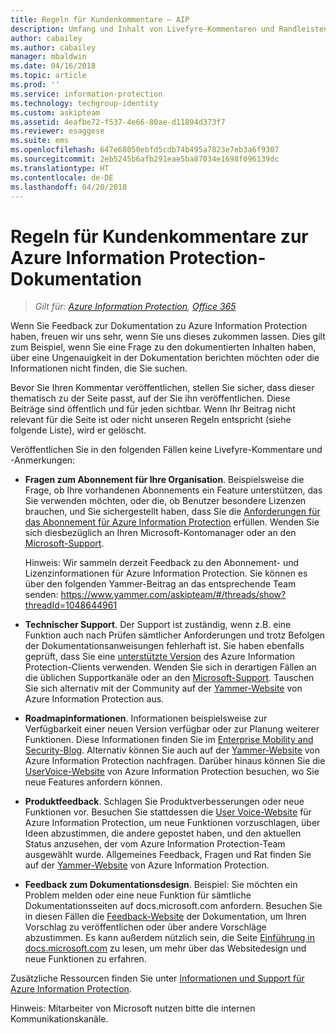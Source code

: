 ```yaml
---
title: Regeln für Kundenkommentare – AIP
description: Umfang und Inhalt von Livefyre-Kommentaren und Randleisten für die Azure Information Protection-Dokumentation.
author: cabailey
ms.author: cabailey
manager: mbaldwin
ms.date: 04/16/2018
ms.topic: article
ms.prod: ''
ms.service: information-protection
ms.technology: techgroup-identity
ms.custom: askipteam
ms.assetid: 4eafbe72-f537-4e66-80ae-d11894d373f7
ms.reviewer: esaggese
ms.suite: ems
ms.openlocfilehash: 647e68050ebfd5cdb74b495a7823e7eb3a6f9307
ms.sourcegitcommit: 2eb5245b6afb291eae5ba87034e1698f096139dc
ms.translationtype: HT
ms.contentlocale: de-DE
ms.lasthandoff: 04/20/2018
---
```

# <a name="house-rules-for-comments-on-the-azure-information-protection-documentation"></a>Regeln für Kundenkommentare zur Azure Information Protection-Dokumentation

>*Gilt für: [Azure Information Protection](https://azure.microsoft.com/pricing/details/information-protection), [Office 365](http://download.microsoft.com/download/E/C/F/ECF42E71-4EC0-48FF-AA00-577AC14D5B5C/Azure_Information_Protection_licensing_datasheet_EN-US.pdf)*

Wenn Sie Feedback zur Dokumentation zu Azure Information Protection haben, freuen wir uns sehr, wenn Sie uns dieses zukommen lassen. Dies gilt zum Beispiel, wenn Sie eine Frage zu den dokumentierten Inhalten haben, über eine Ungenauigkeit in der Dokumentation berichten möchten oder die Informationen nicht finden, die Sie suchen. 

Bevor Sie Ihren Kommentar veröffentlichen, stellen Sie sicher, dass dieser thematisch zu der Seite passt, auf der Sie ihn veröffentlichen. Diese Beiträge sind öffentlich und für jeden sichtbar. Wenn Ihr Beitrag nicht relevant für die Seite ist oder nicht unseren Regeln entspricht (siehe folgende Liste), wird er gelöscht.
 
Veröffentlichen Sie in den folgenden Fällen keine Livefyre-Kommentare und -Anmerkungen:
 
- **Fragen zum Abonnement für Ihre Organisation**. Beispielsweise die Frage, ob Ihre vorhandenen Abonnements ein Feature unterstützen, das Sie verwenden möchten, oder die, ob Benutzer besondere Lizenzen brauchen, und Sie sichergestellt haben, dass Sie die [Anforderungen für das Abonnement für Azure Information Protection](./get-started/requirements.md#subscription-for-azure-information-protection) erfüllen. Wenden Sie sich diesbezüglich an Ihren Microsoft-Kontomanager oder an den [Microsoft-Support](./get-started/information-support.md#to-contact-microsoft-support).
    
    Hinweis: Wir sammeln derzeit Feedback zu den Abonnement- und Lizenzinformationen für Azure Information Protection. Sie können es über den folgenden Yammer-Beitrag an das entsprechende Team senden: https://www.yammer.com/askipteam/#/threads/show?threadId=1048644961 

- **Technischer Support**. Der Support ist zuständig, wenn z.B. eine Funktion auch nach Prüfen sämtlicher Anforderungen und trotz Befolgen der Dokumentationsanweisungen fehlerhaft ist. Sie haben ebenfalls geprüft, dass Sie eine [unterstützte Version](./rms-client/client-version-release-history.md#servicing-information-and-timelines) des Azure Information Protection-Clients verwenden. Wenden Sie sich in derartigen Fällen an die üblichen Supportkanäle oder an den [Microsoft-Support](./get-started/information-support.md#to-contact-microsoft-support). Tauschen Sie sich alternativ mit der Community auf der [Yammer-Website](https://www.yammer.com/AskIPTeam) von Azure Information Protection aus.

- **Roadmapinformationen**. Informationen beispielsweise zur Verfügbarkeit einer neuen Version verfügbar oder zur Planung weiterer Funktionen. Diese Informationen finden Sie im [Enterprise Mobility and Security-Blog](https://cloudblogs.microsoft.com/enterprisemobility/?product=azure-information-protection,azure-rights-management-services). Alternativ können Sie auch auf der [Yammer-Website](https://www.yammer.com/AskIPTeam) von Azure Information Protection nachfragen. Darüber hinaus können Sie die [UserVoice-Website](https://msip.uservoice.com) von Azure Information Protection besuchen, wo Sie neue Features anfordern können.

- **Produktfeedback**. Schlagen Sie Produktverbesserungen oder neue Funktionen vor. Besuchen Sie stattdessen die [User Voice-Website](https://msip.uservoice.com) für Azure Information Protection, um neue Funktionen vorzuschlagen, über Ideen abzustimmen, die andere gepostet haben, und den aktuellen Status anzusehen, der vom Azure Information Protection-Team ausgewählt wurde. Allgemeines Feedback, Fragen und Rat finden Sie auf der [Yammer-Website](https://www.yammer.com/AskIPTeam) von Azure Information Protection. 

- **Feedback zum Dokumentationsdesign**. Beispiel: Sie möchten ein Problem melden oder eine neue Funktion für sämtliche Dokumentationsseiten auf docs.microsoft.com anfordern. Besuchen Sie in diesen Fällen die [Feedback-Website](https://msdocs.uservoice.com/forums/364242-general-site-feedback) der Dokumentation, um Ihren Vorschlag zu veröffentlichen oder über andere Vorschläge abzustimmen. Es kann außerdem nützlich sein, die Seite [Einführung in docs.microsoft.com](/teamblog/introducing-docs-microsoft-com/) zu lesen, um mehr über das Websitedesign und neue Funktionen zu erfahren.

Zusätzliche Ressourcen finden Sie unter [Informationen und Support für Azure Information Protection](./get-started/information-support.md). 

Hinweis: Mitarbeiter von Microsoft nutzen bitte die internen Kommunikationskanäle.

